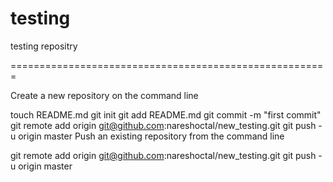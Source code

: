 testing
=======

testing repositry

=======================================================

Create a new repository on the command line

touch README.md
git init
git add README.md
git commit -m "first commit"
git remote add origin git@github.com:nareshoctal/new_testing.git
git push -u origin master
Push an existing repository from the command line

git remote add origin git@github.com:nareshoctal/new_testing.git
git push -u origin master
